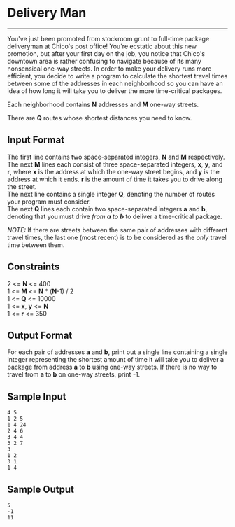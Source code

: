 # Delivery Man

---

You've just been promoted from stockroom grunt to full-time package deliveryman at Chico's post office!  You're ecstatic about this new promotion, but after your first day on the job, you notice that Chico's downtown area is rather confusing to navigate because of its many nonsensical one-way streets.  In order to make your delivery runs more efficient, you decide to write a program to calculate the shortest travel times between some of the addresses in each neighborhood so you can have an idea of how long it will take you to deliver the more time-critical packages.

Each neighborhood contains **N** addresses and **M** one-way streets.

There are **Q** routes whose shortest distances you need to know.<br>

## Input Format

The first line contains two space-separated integers, **N** and **M** respectively.<br>
The next **M** lines each consist of three space-separated integers, **x**, **y**, and **r**, where **x** is the address at which the one-way street begins, and **y** is the address at which it ends.  **r** is the amount of time it takes you to drive along the street.<br>
The next line contains a single integer **Q**, denoting the number of routes your program must consider.<br>
The next **Q** lines each contain two space-separated integers **a** and **b**, denoting that you must drive *from **a** to **b*** to deliver a time-critical package.<br>

_NOTE:_ If there are streets between the same pair of addresses with different travel times, the last one (most recent) is to be considered as the _only_ travel time between them.<br>

## Constraints

2 <= **N** <= 400<br>
1 <= **M** <= **N** * (**N**-1) / 2<br>
1 <= **Q** <= 10000<br>
1 <= **x**, **y** <= **N**<br>
1 <= **r** <= 350<br>

## Output Format

For each pair of addresses **a** and **b**, print out a single line containing a single integer representing the shortest amount of time it will take you to deliver a package from address **a** to **b** using one-way streets.  If there is no way to travel from **a** to **b** on one-way streets, print -1.<br>

## Sample Input

```text
4 5
1 2 5
1 4 24
2 4 6
3 4 4
3 2 7
3
1 2
3 1
1 4
```

## Sample Output

```text
5
-1
11
```
